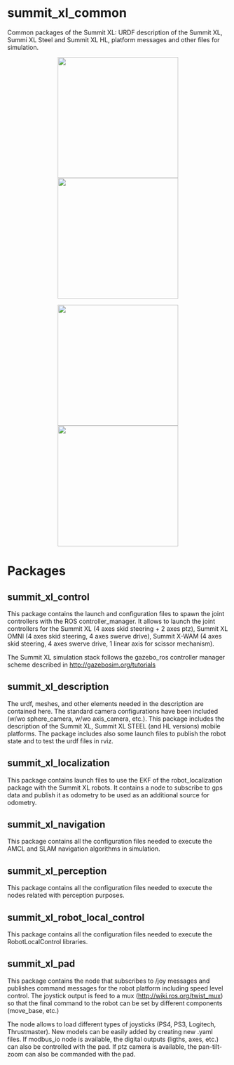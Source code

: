 summit_xl_common
================
Common packages of the Summit XL: URDF description of the Summit XL, Summi XL Steel and Summit XL HL, platform messages and other files for simulation.

<p align="center">
  <img src="https://github.com/icclab/summit_xl_sim/blob/humble/doc/summit_xl.jpeg" height="275" />
  <img src="https://github.com/icclab/summit_xl_sim/blob/humble/doc/summit_xl_steel.jpeg" height="275" />
</p>
<p align="center">
  <img src="https://github.com/icclab/summit_xl_sim/blob/humble/doc/summit_xl_gazebo.png" height="275" />
  <img src="https://github.com/icclab/summit_xl_sim/blob/humble/doc/summit_xl_steel_gazebo.png" height="275" />
</p>



<h1>Packages</h1>

<h2>summit_xl_control</h2>

<p>This package contains the launch and configuration files to spawn the joint controllers with the ROS controller_manager. It allows to launch the joint controllers for the Summit XL (4 axes skid steering + 2 axes ptz), Summit XL OMNI (4 axes skid steering, 4 axes swerve drive), Summit X-WAM (4 axes skid steering, 4 axes swerve drive, 1 linear axis for scissor mechanism).

The Summit XL simulation stack follows the gazebo_ros controller manager scheme described in
http://gazebosim.org/tutorials</p>

<h2>summit_xl_description</h2>

The urdf, meshes, and other elements needed in the description are contained here. The standard camera configurations have been included (w/wo sphere_camera, w/wo axis_camera, etc.). This package includes the description of the Summit XL, Summit XL STEEL (and HL versions) mobile platforms.
The package includes also some launch files to publish the robot state and to test the urdf files in rviz.

<h2>summit_xl_localization</h2>

This package contains launch files to use the EKF of the robot_localization package with the Summit XL robots. It contains a node to subscribe to gps data and publish it as odometry to be used as an additional source for odometry.

<h2>summit_xl_navigation</h2>

This package contains all the configuration files needed to execute the AMCL and SLAM navigation algorithms in simulation.

<h2>summit_xl_perception</h2>

This package contains all the configuration files needed to execute the nodes related with perception purposes.

<h2>summit_xl_robot_local_control</h2>

This package contains all the configuration files needed to execute the RobotLocalControl libraries. 


<h2>summit_xl_pad</h2>

This package contains the node that subscribes to /joy messages and publishes command messages for the robot platform including speed level control. The joystick output is feed to a mux (http://wiki.ros.org/twist_mux) so that the final command to the robot can be set by different components (move_base, etc.)

The node allows to load different types of joysticks (PS4, PS3, Logitech, Thrustmaster). New models can be easily added by creating new .yaml files. If modbus_io node is available, the digital outputs (ligths, axes, etc.) can also be controlled with the pad. If ptz camera is available, the pan-tilt-zoom can also be commanded with the pad. 
